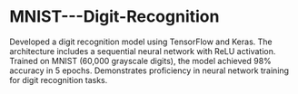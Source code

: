 # MNIST---Digit-Recognition
Developed a digit recognition model using TensorFlow and Keras. The architecture includes a sequential neural network with ReLU activation. Trained on MNIST (60,000 grayscale digits), the model achieved 98% accuracy in 5 epochs. Demonstrates proficiency in neural network training for digit recognition tasks.
